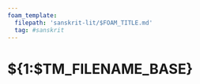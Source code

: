 ```yaml
---
foam_template:
  filepath: 'sanskrit-lit/$FOAM_TITLE.md'
  tag: #sanskrit
---
```

# ${1:$TM_FILENAME_BASE}